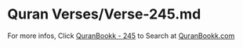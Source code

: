 # Quran Verses/Verse-245.md 

For more infos, Click [QuranBookk - 245](https://www.quranbookk.com/quran/search?q=245) to Search at [QuranBookk.com](http://quranbookk.com/)